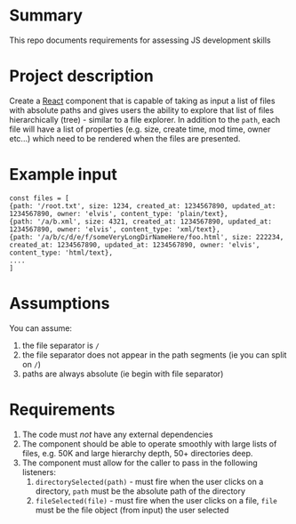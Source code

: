 # Summary
This repo documents requirements for assessing JS development skills

# Project description

Create a [React](https://reactjs.org/) component that is capable of taking as input a list of files with absolute paths and gives users the ability to explore that list of files hierarchically (tree) - similar to a file explorer. In addition to the `path`, each file will have a list of properties (e.g. size, create time, mod time, owner etc...) which need to be rendered when the files are presented.

# Example input
```
const files = [
{path: '/root.txt', size: 1234, created_at: 1234567890, updated_at: 1234567890, owner: 'elvis', content_type: 'plain/text},
{path: '/a/b.xml', size: 4321, created_at: 1234567890, updated_at: 1234567890, owner: 'elvis', content_type: 'xml/text},
{path: '/a/b/c/d/e/f/someVeryLongDirNameHere/foo.html', size: 222234, created_at: 1234567890, updated_at: 1234567890, owner: 'elvis', content_type: 'html/text},
....
]
```

# Assumptions

You can assume:
1. the file separator is `/`
2. the file separator does not appear in the path segments (ie you can split on `/`)
3. paths are always absolute (ie begin with file separator)

# Requirements 
1. The code must *not* have any external dependencies 
2. The component should be able to operate smoothly with large lists of files, e.g. 50K and large hierarchy depth, 50+ directories deep.
3. The component must allow for the caller to pass in the following listeners:
    1. `directorySelected(path)` - must fire when the user clicks on a directory, `path` must be the absolute path of the directory
    2. `fileSelected(file)` - must fire when the user clicks on a file, `file` must be the file object (from input) the user selected
